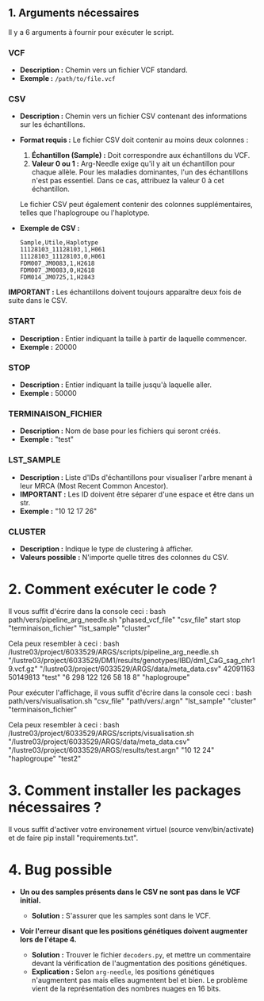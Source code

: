 ## 1. Arguments nécessaires

Il y a 6 arguments à fournir pour exécuter le script.

### VCF
- **Description :** Chemin vers un fichier VCF standard.
- **Exemple :** `/path/to/file.vcf`

### CSV
- **Description :** Chemin vers un fichier CSV contenant des informations sur les échantillons.
- **Format requis :** Le fichier CSV doit contenir au moins deux colonnes :
  1. **Échantillon (Sample) :** Doit correspondre aux échantillons du VCF.
  2. **Valeur 0 ou 1 :** Arg-Needle exige qu'il y ait un échantillon pour chaque allèle. Pour les maladies dominantes, l'un des échantillons n'est pas essentiel. Dans ce cas, attribuez la valeur 0 à cet échantillon.

  Le fichier CSV peut également contenir des colonnes supplémentaires, telles que l'haplogroupe ou l'haplotype.

- **Exemple de CSV :**
  ```csv
  Sample,Utile,Haplotype
  11128103_11128103,1,H061
  11128103_11128103,0,H061
  FDM007_JM0083,1,H2618
  FDM007_JM0083,0,H2618
  FDM014_JM0725,1,H2843
  
**IMPORTANT :**
Les échantillons doivent toujours apparaître deux fois de suite dans le CSV.

### START
- **Description :** Entier indiquant la taille à partir de laquelle commencer.
- **Exemple :** 20000

### STOP
- **Description :** Entier indiquant la taille jusqu'à laquelle aller.
- **Exemple :** 50000

### TERMINAISON_FICHIER
- **Description :** Nom de base pour les fichiers qui seront créés.
- **Exemple :** "test"

### LST_SAMPLE
- **Description :** Liste d'IDs d'échantillons pour visualiser l'arbre menant à leur MRCA (Most Recent Common Ancestor).
- **IMPORTANT :** Les ID doivent être séparer d'une espace et être dans un str.
- **Exemple :** "10 12 17 26"

### CLUSTER
- **Description :** Indique le type de clustering à afficher.
- **Valeurs possible :** 
N'importe quelle titres des colonnes du CSV.


# 2. Comment exécuter le code ?

Il vous suffit d'écrire dans la console ceci :
bash path/vers/pipeline_arg_needle.sh "phased_vcf_file" "csv_file" start stop "terminaison_fichier" "lst_sample" "cluster"

Cela peux resembler à ceci : 
bash /lustre03/project/6033529/ARGS/scripts/pipeline_arg_needle.sh "/lustre03/project/6033529/DM1/results/genotypes/IBD/dm1_CaG_sag_chr19.vcf.gz" "/lustre03/project/6033529/ARGS/data/meta_data.csv" 42091163 50149813 "test" "6 298 122 126 58 18 8" "haplogroupe"


Pour exécuter l'affichage, il vous suffit d'écrire dans la console ceci :
bash path/vers/visualisation.sh "csv_file" "path/vers/.argn" "lst_sample" "cluster" "terminaison_fichier"

Cela peux resembler à ceci : 
bash /lustre03/project/6033529/ARGS/scripts/visualisation.sh "/lustre03/project/6033529/ARGS/data/meta_data.csv" "/lustre03/project/6033529/ARGS/results/test.argn" "10 12 24" "haplogroupe" "test2"



# 3. Comment installer les packages nécessaires ?

Il vous suffit d'activer votre environement virtuel (source venv/bin/activate) et de faire pip install "requirements.txt".



# 4. Bug possible

- **Un ou des samples présents dans le CSV ne sont pas dans le VCF initial.** 
  - **Solution :** S'assurer que les samples sont dans le VCF.

- **Voir l'erreur disant que les positions génétiques doivent augmenter lors de l'étape 4.** 
  - **Solution :** Trouver le fichier `decoders.py`, et mettre un commentaire devant la vérification de l'augmentation des positions génétiques.
  - **Explication :** Selon `arg-needle`, les positions génétiques n'augmentent pas mais elles augmentent bel et bien. Le problème vient de la représentation des nombres nuages en 16 bits.

